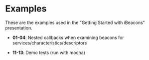 # Examples

These are the examples used in the "Getting Started with iBeacons" presentation.

- **01-04**: Nested callbacks when examining beacons for services/characteristics/descriptors

- **11-13**: Demo tests (run with mocha)